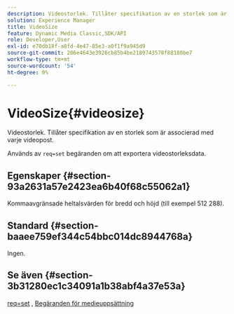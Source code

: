 ```yaml
---
description: Videostorlek. Tillåter specifikation av en storlek som är associerad med varje videopost.
solution: Experience Manager
title: VideoSize
feature: Dynamic Media Classic,SDK/API
role: Developer,User
exl-id: e70db18f-a8fd-4e47-85e3-a0f1f9a945d9
source-git-commit: 206e4643e3926cb85b4be2189743578f88180be7
workflow-type: tm+mt
source-wordcount: '54'
ht-degree: 0%

---
```


# VideoSize{#videosize}

Videostorlek. Tillåter specifikation av en storlek som är associerad med varje videopost.

Används av `req=set` begäranden om att exportera videostorleksdata.

## Egenskaper {#section-93a2631a57e2423ea6b40f68c55062a1}

Kommaavgränsade heltalsvärden för bredd och höjd (till exempel 512 288).

## Standard {#section-baaee759ef344c54bbc014dc8944768a}

Ingen.

## Se även {#section-3b31280ec1c34091a1b38abf4a37e53a}

[req=set](/help/aem-is-ir-api/is-api/http-ref/image-serving-api-ref/c-http-protocol-reference/c-command-reference/r-req/r-set.md) , [Begäranden för medieuppsättning](/help/aem-is-ir-api/is-api/http-ref/image-serving-api-ref/c-http-protocol-reference/c-syntax-and-features/r-media-set-requests.md)
